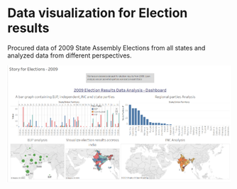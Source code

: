 # Data visualization for Election results
 Procured data of 2009 State Assembly Elections from all states and analyzed data from different perspectives.
 
![](/img/Story.png)